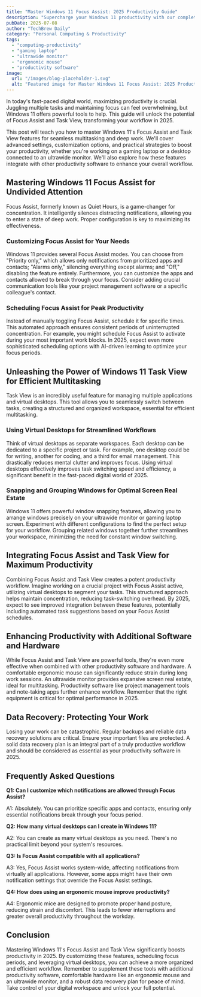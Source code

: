 ```yaml
---
title: "Master Windows 11 Focus Assist: 2025 Productivity Guide"
description: "Supercharge your Windows 11 productivity with our complete guide to Focus Assist & Task View.  Seamless multitasking & deep work on your gaming laptop or ultrawide monitor, even with an ergonomic mouse! Learn how to maximize your workflow today."
pubDate: 2025-07-08
author: "TechBrew Daily"
category: "Personal Computing & Productivity"
tags:
  - "computing-productivity"
  - "gaming laptop"
  - "ultrawide monitor"
  - "ergonomic mouse"
  - "productivity software"
image:
  url: "/images/blog-placeholder-1.svg"
  alt: "Featured image for Master Windows 11 Focus Assist: 2025 Productivity Guide"
---
```


In today's fast-paced digital world, maximizing productivity is crucial.  Juggling multiple tasks and maintaining focus can feel overwhelming, but Windows 11 offers powerful tools to help. This guide will unlock the potential of Focus Assist and Task View, transforming your workflow in 2025.

This post will teach you how to master Windows 11's Focus Assist and Task View features for seamless multitasking and deep work.  We'll cover advanced settings, customization options, and practical strategies to boost your productivity, whether you're working on a gaming laptop or a desktop connected to an ultrawide monitor. We'll also explore how these features integrate with other productivity software to enhance your overall workflow.

## Mastering Windows 11 Focus Assist for Undivided Attention

Focus Assist, formerly known as Quiet Hours, is a game-changer for concentration.  It intelligently silences distracting notifications, allowing you to enter a state of deep work.  Proper configuration is key to maximizing its effectiveness.

### Customizing Focus Assist for Your Needs

Windows 11 provides several Focus Assist modes. You can choose from "Priority only," which allows only notifications from prioritized apps and contacts; "Alarms only," silencing everything except alarms; and "Off," disabling the feature entirely.  Furthermore, you can customize the apps and contacts allowed to break through your focus.  Consider adding crucial communication tools like your project management software or a specific colleague's contact.

### Scheduling Focus Assist for Peak Productivity

Instead of manually toggling Focus Assist, schedule it for specific times.  This automated approach ensures consistent periods of uninterrupted concentration.  For example, you might schedule Focus Assist to activate during your most important work blocks.  In 2025, expect even more sophisticated scheduling options with AI-driven learning to optimize your focus periods.


## Unleashing the Power of Windows 11 Task View for Efficient Multitasking

Task View is an incredibly useful feature for managing multiple applications and virtual desktops.  This tool allows you to seamlessly switch between tasks, creating a structured and organized workspace, essential for efficient multitasking.


###  Using Virtual Desktops for Streamlined Workflows

Think of virtual desktops as separate workspaces.  Each desktop can be dedicated to a specific project or task.  For example, one desktop could be for writing, another for coding, and a third for email management. This drastically reduces mental clutter and improves focus.  Using virtual desktops effectively improves task switching speed and efficiency, a significant benefit in the fast-paced digital world of 2025.

### Snapping and Grouping Windows for Optimal Screen Real Estate

Windows 11 offers powerful window snapping features, allowing you to arrange windows precisely on your ultrawide monitor or gaming laptop screen. Experiment with different configurations to find the perfect setup for your workflow.  Grouping related windows together further streamlines your workspace, minimizing the need for constant window switching.


## Integrating Focus Assist and Task View for Maximum Productivity

Combining Focus Assist and Task View creates a potent productivity workflow.  Imagine working on a crucial project with Focus Assist active, utilizing virtual desktops to segment your tasks.  This structured approach helps maintain concentration, reducing task-switching overhead.  By 2025, expect to see improved integration between these features, potentially including automated task suggestions based on your Focus Assist schedules.

## Enhancing Productivity with Additional Software and Hardware

While Focus Assist and Task View are powerful tools, they're even more effective when combined with other productivity software and hardware. A comfortable ergonomic mouse can significantly reduce strain during long work sessions.  An ultrawide monitor provides expansive screen real estate, ideal for multitasking.  Productivity software like project management tools and note-taking apps further enhance workflow.  Remember that the right equipment is critical for optimal performance in 2025.


##  Data Recovery: Protecting Your Work

Losing your work can be catastrophic. Regular backups and reliable data recovery solutions are critical. Ensure your important files are protected. A solid data recovery plan is an integral part of a truly productive workflow and should be considered as essential as your productivity software in 2025.


## Frequently Asked Questions

**Q1: Can I customize which notifications are allowed through Focus Assist?**

A1: Absolutely. You can prioritize specific apps and contacts, ensuring only essential notifications break through your focus period.

**Q2: How many virtual desktops can I create in Windows 11?**

A2:  You can create as many virtual desktops as you need. There's no practical limit beyond your system's resources.

**Q3: Is Focus Assist compatible with all applications?**

A3: Yes, Focus Assist works system-wide, affecting notifications from virtually all applications.  However, some apps might have their own notification settings that override the Focus Assist settings.


**Q4: How does using an ergonomic mouse improve productivity?**

A4: Ergonomic mice are designed to promote proper hand posture, reducing strain and discomfort. This leads to fewer interruptions and greater overall productivity throughout the workday.


## Conclusion

Mastering Windows 11's Focus Assist and Task View significantly boosts productivity in 2025.  By customizing these features, scheduling focus periods, and leveraging virtual desktops, you can achieve a more organized and efficient workflow.  Remember to supplement these tools with additional productivity software, comfortable hardware like an ergonomic mouse and an ultrawide monitor, and a robust data recovery plan for peace of mind.  Take control of your digital workspace and unlock your full potential.